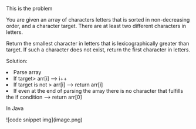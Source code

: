 This is the problem
<br>
<p>You are given an array of characters letters that is sorted in non-decreasing order, and a character target. There are at least two different characters in letters.

Return the smallest character in letters that is lexicographically greater than target. If such a character does not exist, return the first character in letters.</p>

Solution:
<p>
<li>Parse array</li>
<li>If target> arr[i] --> i++</li>
<li>If target is not > arr[i] --> return arr[i]</li>
<li> If even at the end of parsing the array there is no character that fulfills the if condition --> return arr[0]</li>
</p>


In Java
<p>
![code snippet img](image.png)
</p>





